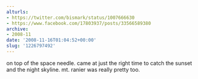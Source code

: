 ```yaml
---
alturls:
- https://twitter.com/bismark/status/1007666630
- https://www.facebook.com/17803937/posts/33566589380
archive:
- 2008-11
date: '2008-11-16T01:04:52+00:00'
slug: '1226797492'
---
```


on top of the space needle. came at just the right time to catch the sunset and the night skyline. mt. ranier was really pretty too.

